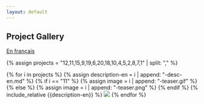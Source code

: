 ```yaml
---
layout: default
---
```


## Project Gallery

[En français](./index-fr.html)

{% assign projects = "12,11,15,9,19,6,20,18,10,4,5,2,8,7,1" | split: "," %}

{% for i in projects %}
  {% assign description-en = i | append: "-desc-en.md" %}
  {% if i == "11" %}
    {% assign image = i | append: "-teaser.gif" %}
  {% else %}
    {% assign image = i | append: "-teaser.png" %}
  {% endif %}
  {% include_relative {{description-en}} %}
  ![]({{image}})
{% endfor %}

